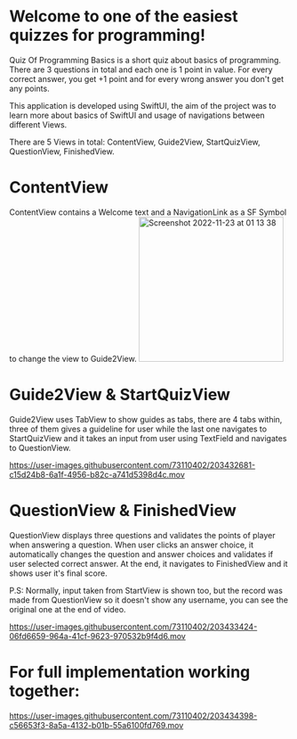 # Welcome to one of the easiest quizzes for programming!

Quiz Of Programming Basics is a short quiz about basics of programming. There are 3 questions in total and each one is 1 point in value. For every correct answer, you get +1 point and for every wrong answer you don't get any points.


This application is developed using SwiftUI, the aim of the project was to learn more about basics of SwiftUI and usage of navigations between different Views. 

There are 5 Views in total: ContentView, Guide2View, StartQuizView, QuestionView, FinishedView.



# ContentView

ContentView contains a Welcome text and a NavigationLink as a SF Symbol to change the view to Guide2View.
<img width="260" alt="Screenshot 2022-11-23 at 01 13 38" src="https://user-images.githubusercontent.com/73110402/203432179-7dfa9b12-b9e2-47d3-b6c6-4f7a4328c859.png">


# Guide2View & StartQuizView

Guide2View uses TabView to show guides as tabs, there are 4 tabs within, three of them gives a guideline for user while the last one navigates to StartQuizView and it takes an input from user using TextField and navigates to QuestionView.


https://user-images.githubusercontent.com/73110402/203432681-c15d24b8-6a1f-4956-b82c-a741d5398d4c.mov


# QuestionView & FinishedView

QuestionView displays three questions and validates the points of player when answering a question. When user clicks an answer choice, it automatically changes the question and answer choices and validates if user selected correct answer. At the end, it navigates to FinishedView and it shows user it's final score.

P.S: Normally, input taken from StartView is shown too, but the record was made from QuestionView so it doesn't show any username, you can see the original one at the end of video.


https://user-images.githubusercontent.com/73110402/203433424-06fd6659-964a-41cf-9623-970532b9f4d6.mov



# For full implementation working together:



https://user-images.githubusercontent.com/73110402/203434398-c56653f3-8a5a-4132-b01b-55a6100fd769.mov







